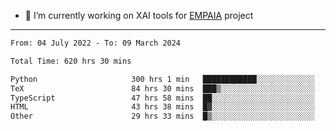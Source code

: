 - 🔭 I’m currently working on XAI tools for [EMPAIA](https://en.empaia.org/) project

---

<!--START_SECTION:waka-->

```txt
From: 04 July 2022 - To: 09 March 2024

Total Time: 620 hrs 30 mins

Python                     300 hrs 1 min   ████████████░░░░░░░░░░░░░   48.35 %
TeX                        84 hrs 30 mins  ███▒░░░░░░░░░░░░░░░░░░░░░   13.62 %
TypeScript                 47 hrs 58 mins  ██░░░░░░░░░░░░░░░░░░░░░░░   07.73 %
HTML                       43 hrs 38 mins  █▓░░░░░░░░░░░░░░░░░░░░░░░   07.03 %
Other                      29 hrs 33 mins  █▒░░░░░░░░░░░░░░░░░░░░░░░   04.76 %
```

<!--END_SECTION:waka-->

